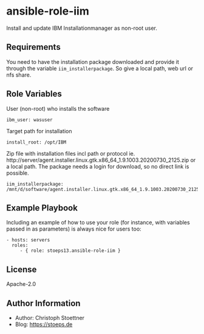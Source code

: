 ansible-role-iim
=========

Install and update IBM Installationmanager as non-root user.

Requirements
------------

You need to have the installation package downloaded and provide it through the variable `iim_installerpackage`. So give a local path, web url or nfs share.

Role Variables
--------------

User (non-root) who installs the software

    ibm_user: wasuser

Target path for installation

    install_root: /opt/IBM

Zip file with installation files incl path or protocol ie. http://server/agent.installer.linux.gtk.x86_64_1.9.1003.20200730_2125.zip or a local path. The package needs a login for download, so no direct link is possible.

    iim_installerpackage: /mnt/d/software/agent.installer.linux.gtk.x86_64_1.9.1003.20200730_2125.zip

Example Playbook
----------------

Including an example of how to use your role (for instance, with variables passed in as parameters) is always nice for users too:

    - hosts: servers
      roles:
         - { role: stoeps13.ansible-role-iim }

License
-------

Apache-2.0

Author Information
------------------

* Author: Christoph Stoettner
* Blog:   https://stoeps.de